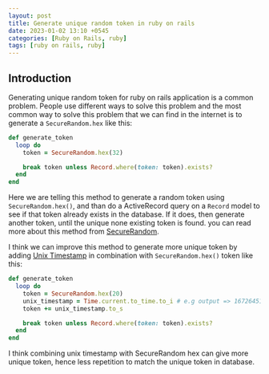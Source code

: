 ```yaml
---
layout: post
title: Generate unique random token in ruby on rails
date: 2023-01-02 13:10 +0545
categories: [Ruby on Rails, ruby]
tags: [ruby on rails, ruby]
---
```


## Introduction

Generating unique random token for ruby on rails application is a common problem. People use different
ways to solve this problem and the most common way to solve this problem that we can find in the internet
is to generate a `SecureRandom.hex` like this:

```ruby
def generate_token
  loop do
    token = SecureRandom.hex(32)

    break token unless Record.where(token: token).exists?
  end
end
```

Here we are telling this method to generate a random token using `SecureRandom.hex()`, and than do a ActiveRecord query on a `Record` model
to see if that token already exists in the database. If it does, then generate another token, until the unique none existing token is found.
you can read more about this method from [SecureRandom](https://ruby-doc.org/stdlib-1.9.3/libdoc/securerandom/rdoc/SecureRandom.html#method-c-hex).

I think we can improve this method to generate more unique token by adding [Unix Timestamp](https://www.unixtimestamp.com/) in combination
with `SecureRandom.hex()` token like this:

```ruby
def generate_token
  loop do
    token = SecureRandom.hex(20)
    unix_timestamp = Time.current.to_time.to_i # e.g output => 1672645137
    token += unix_timestamp.to_s

    break token unless Record.where(token: token).exists?
  end
end
```

I think combining unix timestamp with SecureRandom hex can give more unique token, hence less repetition to match the unique token in database.

